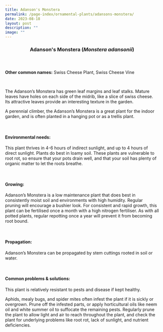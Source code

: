 ```yaml
---
title: Adanson's Monstera
permalink: /page-index/ornamental-plants/adansons-monstera/
date: 2023-08-18
layout: post
description: ""
image: ""
---
```

<header> 
	<h3>Adanson's Monstera (<em>Monstera adansonii</em>)</h3> 
</header>

<section>
	<p><strong>Other common names:</strong> Swiss Cheese Plant, Swiss Cheese Vine</p>
	<br>
</section>

<section>
	<p>The Adanson’s Monstera has green leaf margins and leaf stalks. Mature leaves have holes on each side of the midrib, like a slice of swiss cheese. Its attractive leaves provide an interesting texture in the garden.</p>
	<p>A perennial climber, the Adanson’s Monstera is a great plant for the indoor garden, and is often planted in a hanging pot or as a trellis plant.</p>
	 <br> 
</section> 
 
<section> 
  <h4>Environmental needs:</h4> 
  <p>This plant thrives in 4-6 hours of indirect sunlight, and up to 4 hours of direct sunlight.  Plants do best in loamy soil. These plants are vulnerable to root rot, so ensure that your pots drain well, and that your soil has plenty of organic matter to let the roots breathe.</p> 
	<br>
</section>

<section> 
  <h4>Growing:</h4> 
	<p>Adanson’s Monstera is a low maintenance plant that does best in consistently moist soil and environments with high humidity. Regular pruning will encourage a bushier look. For consistent and rapid growth, this plant can be fertilised once a month with a high nitrogen fertiliser. As with all potted plants, regular repotting once a year will prevent it from becoming root bound.</p> 
	<br> 
</section> 

<section> 
  <h4>Propagation:</h4> 
	<p>Adanson’s Monstera can be propagated by stem cuttings rooted in soil or water.</p> 
	<br> 
</section> 
 
<section> 
  <h4>Common problems &amp; solutions:</h4> 
	<p>This plant is relatively resistant to pests and disease if kept healthy.</p>
	<p>Aphids, mealy bugs, and spider mites often infest the plant if it is sickly or overgrown. Prune off the infested parts, or apply horticultural oils like neem oil and white summer oil to suffocate the remaining pests. Regularly prune the plant to allow light and air to reach throughout the plant, and check the plant for underlying problems like root rot, lack of sunlight, and nutrient deficiencies.</p>
	<br> 
</section>